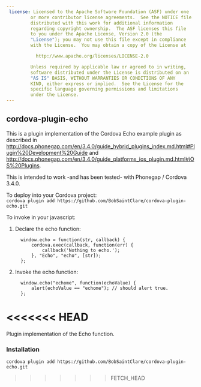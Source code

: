 ```yaml
---
 license: Licensed to the Apache Software Foundation (ASF) under one
         or more contributor license agreements.  See the NOTICE file
         distributed with this work for additional information
         regarding copyright ownership.  The ASF licenses this file
         to you under the Apache License, Version 2.0 (the
         "License"); you may not use this file except in compliance
         with the License.  You may obtain a copy of the License at

           http://www.apache.org/licenses/LICENSE-2.0

         Unless required by applicable law or agreed to in writing,
         software distributed under the License is distributed on an
         "AS IS" BASIS, WITHOUT WARRANTIES OR CONDITIONS OF ANY
         KIND, either express or implied.  See the License for the
         specific language governing permissions and limitations
         under the License.
---
```



cordova-plugin-echo
-------------------

This is a plugin implementation of the Cordova Echo example plugin as described in http://docs.phonegap.com/en/3.4.0/guide_hybrid_plugins_index.md.html#Plugin%20Development%20Guide and http://docs.phonegap.com/en/3.4.0/guide_platforms_ios_plugin.md.html#iOS%20Plugins.

This is intended to work -and has been tested- with Phonegap / Cordova 3.4.0.

To deploy into your Cordova project: <br>
`cordova plugin add https://github.com/BobSaintClare/cordova-plugin-echo.git`

To invoke in your javascript: <br>
1) Declare the echo function:

         window.echo = function(str, callback) {
             cordova.exec(callback, function(err) {
                 callback('Nothing to echo.');
             }, "Echo", "echo", [str]);
         };

2) Invoke the echo function:

         window.echo("echome", function(echoValue) {
             alert(echoValue == "echome"); // should alert true.
         };

<<<<<<< HEAD
=======
Plugin implementation of the Echo function.

### Installation
`cordova plugin add https://github.com/BobSaintClare/cordova-plugin-echo.git`
>>>>>>> FETCH_HEAD

